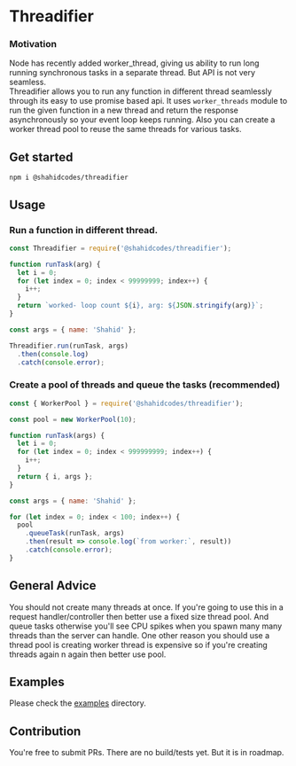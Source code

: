 # Threadifier

### Motivation

Node has recently added worker_thread, giving us ability to run long running synchronous tasks in a separate thread. But API is not very seamless.  
Threadifier allows you to run any function in different thread seamlessly through its easy to use promise based api. It uses `worker_threads` module to run the given function in a new thread and return the response asynchronously so your event loop keeps running. Also you can create a worker thread pool to reuse the same threads for various tasks.

## Get started

    npm i @shahidcodes/threadifier

## Usage

### Run a function in different thread.

```javascript
const Threadifier = require('@shahidcodes/threadifier');

function runTask(arg) {
  let i = 0;
  for (let index = 0; index < 99999999; index++) {
    i++;
  }
  return `worked- loop count ${i}, arg: ${JSON.stringify(arg)}`;
}

const args = { name: 'Shahid' };

Threadifier.run(runTask, args)
  .then(console.log)
  .catch(console.error);
```

### Create a pool of threads and queue the tasks (recommended)

```javascript
const { WorkerPool } = require('@shahidcodes/threadifier');

const pool = new WorkerPool(10);

function runTask(args) {
  let i = 0;
  for (let index = 0; index < 999999999; index++) {
    i++;
  }
  return { i, args };
}

const args = { name: 'Shahid' };

for (let index = 0; index < 100; index++) {
  pool
    .queueTask(runTask, args)
    .then(result => console.log(`from worker:`, result))
    .catch(console.error);
}
```

## General Advice

You should not create many threads at once. If you're going to use this in a request handler/controller then better use a fixed size thread pool. And queue tasks otherwise you'll see CPU spikes when you spawn many many threads than the server can handle. One other reason you should use a thread pool is creating worker thread is expensive so if you're creating threads again n again then better use pool.

## Examples

Please check the [examples](./examples) directory.

## Contribution

You're free to submit PRs. There are no build/tests yet. But it is in roadmap.


